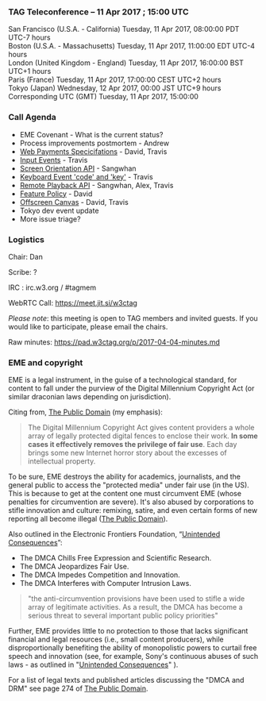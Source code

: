 ### TAG Teleconference – 11 Apr 2017 ; 15:00 UTC

San Francisco (U.S.A. - California)	Tuesday, 11 Apr 2017, 08:00:00	PDT	UTC-7 hours  
Boston (U.S.A. - Massachusetts)	Tuesday, 11 Apr 2017, 11:00:00	EDT	UTC-4 hours  
London (United Kingdom - England)	Tuesday, 11 Apr 2017, 16:00:00	BST	UTC+1 hours  
Paris (France)	Tuesday, 11 Apr 2017, 17:00:00	CEST	UTC+2 hours  
Tokyo (Japan)	Wednesday, 12 Apr 2017, 00:00	JST	UTC+9 hours  
Corresponding UTC (GMT)	Tuesday, 11 Apr 2017, 15:00:00	 

### Call Agenda

* EME Covenant - What is the current status?
* Process improvements postmortem - Andrew
* [Web Payments Specicifations](https://github.com/w3ctag/spec-reviews/issues/152) - David, Travis
* [Input Events](https://github.com/w3ctag/spec-reviews/issues/160) - Travis
* [Screen Orientation API](https://github.com/w3ctag/spec-reviews/issues/157) - Sangwhan
* [Keyboard Event 'code' and 'key'](https://github.com/w3ctag/spec-reviews/issues/155) - Travis
* [Remote Playback API](https://github.com/w3ctag/spec-reviews/issues/145) - Sangwhan, Alex, Travis
* [Feature Policy](https://github.com/w3ctag/spec-reviews/issues/159) - David
* [Offscreen Canvas](https://github.com/w3ctag/spec-reviews/issues/141) - David, Travis
* Tokyo dev event update
* More issue triage?

### Logistics

Chair: Dan

Scribe: ?

IRC : irc.w3.org / #tagmem

WebRTC Call: https://meet.jit.si/w3ctag

*Please note*: this meeting is open to TAG members and invited guests. If you would like to participate, please email the chairs.

Raw minutes: https://pad.w3ctag.org/p/2017-04-04-minutes.md

### EME and copyright
EME is a legal instrument, in the guise of a technological standard, for content to fall under the purview of the Digital Millennium Copyright Act (or similar draconian laws depending on jurisdiction).

Citing from, [The Public Domain](http://www.thepublicdomain.org/download/) (my emphasis):

> The Digital Millennium Copyright Act gives content providers a whole array of legally protected digital fences to enclose
their work. **In some cases it effectively removes the privilege of fair use**.
Each day brings some new Internet horror story about the excesses of intellectual
property.

To be sure, EME destroys the ability for academics, journalists, and the general public to access the "protected media" under fair use (in the US). This is because to get at the content one must circumvent EME (whose penalties for circumvention are severe). It's also abused by corporations to stifle innovation and culture: remixing, satire, and even certain forms of new reporting all become illegal ([The Public Domain](http://www.thepublicdomain.org/download/)). 

Also outlined in the Electronic Frontiers Foundation, “[Unintended Consequences](https://www.eff.org/files/2014/09/16/unintendedconsequences2014.pdf)”:

* The DMCA Chills Free Expression and Scientific Research.
* The DMCA Jeopardizes Fair Use.
* The DMCA Impedes Competition and Innovation.
* The DMCA Interferes with Computer Intrusion Laws.

> "the anti-circumvention provisions have been used to stifle a wide array of legitimate activities. As a result, the DMCA has become a serious threat to several important public policy priorities"

Further, EME provides little to no protection to those that lacks significant financial and legal resources (i.e., small content producers), while disproportionally benefiting the ability of monopolistic powers to curtail free speech and innovation (see, for example, Sony's continuous abuses of such laws - as outlined in "[Unintended Consequences](https://www.eff.org/files/2014/09/16/unintendedconsequences2014.pdf)" ).  

For a list of legal texts and published articles discussing the "DMCA and DRM" see page 274 of [The Public Domain](http://www.thepublicdomain.org/download/). 
